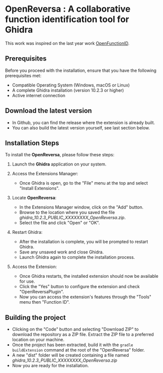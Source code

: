﻿# OpenReversa : A collaborative function identification tool for Ghidra

This work was inspired on the last year work [OpenFunctionID](https://github.com/Cyjanss/MasterThesis_Ghidra).


## Prerequisites
Before you proceed with the installation, ensure that you have the following prerequisites met:

- Compatible Operating System (Windows, macOS or Linux)
- A complete Ghidra installation (version 10.2.3 or higher)
- Active internet connection
## Download the latest version
- In Github, you can find the release where the extension is already built.
- You can also build the latest version yourself, see last section below.

## Installation Steps
To install the **OpenReversa**, please follow these steps:

1. Launch the **Ghidra** application on your system.

2. Access the Extensions Manager:

    - Once Ghidra is open, go to the "File" menu at the top and select "Install Extensions".
3. Locate **OpenReversa**:

    - In the Extensions Manager window, click on the "Add" button.
    - Browse to the location where you saved the file *ghidra_10.2.3_PUBLIC_XXXXXXXX_OpenReversa.zip*.
    - Select the file and click "Open" or "OK".
4. Restart Ghidra:

    - After the installation is complete, you will be prompted to restart Ghidra.
    - Save any unsaved work and close Ghidra.
    - Launch Ghidra again to complete the installation process.

5. Access the Extension:

    - Once Ghidra restarts, the installed extension should now be available for use.
    - Click the "Yes" button to configure the extension and check "OpenReversaPlugin".
    - Now you can access the extension's features through the "Tools" menu then "Function ID".

## Building the project
- Clicking on the "Code" button and selecting "Download ZIP" to download the repository as a ZIP file. Extract the ZIP file to a preferred location on your machine.
- Once the project has been extracted, build it with the `gradle buildExtension` command at the root of the "OpenReversa" folder.
- A new "dist" folder will be created containing a file named *ghidra_10.2.3_PUBLIC_XXXXXXXX_OpenReversa.zip*
- Now you are ready for the installation.

